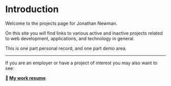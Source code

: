 # Introduction

Welcome to the projects page for Jonathan Newman.

On this site you will find links to various active and inactive projects related to web development, applications, and technology in general.

This is one part personal record, and one part demo area.

---

If you are an employer or have a project of interest you may also want to see:

**📄 [My work resume](https://docs.google.com/document/d/1JJNVaHSsKgTB7Jy_qgh52HjRdxAOJHTXpKJenqbEMw4)**
